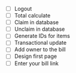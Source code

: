 
- [ ] Logout
- [ ] Total calculate
- [ ] Claim in database
- [ ] Unclaim in database
- [ ] Generate IDs for items
- [ ] Transactional update
- [ ] Add owner to the bill
- [ ] Design first page
- [ ] Enter your bill link